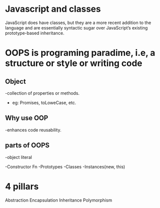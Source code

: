 # Javascript and classes
JavaScript does have classes, but they are a more recent addition to the language and are essentially syntactic sugar over JavaScript’s existing prototype-based inheritance.

# OOPS is programing paradime, i.e, a structure or style or writing code

## Object
-collection of properties or methods.
- eg: Promises, toLoweCase, etc.

## Why use OOP
-enhances code reusability.

## parts of OOPS
-object literal

-Constructor Fn
-Prototypes
-Classes
-Instances(new, this)

# 4 pillars
Abstraction
Encapsulation
Inheritance
Polymorphism